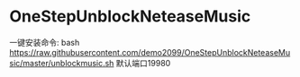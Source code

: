 # OneStepUnblockNeteaseMusic
一键安装命令:  bash https://raw.githubusercontent.com/demo2099/OneStepUnblockNeteaseMusic/master/unblockmusic.sh
默认端口19980
